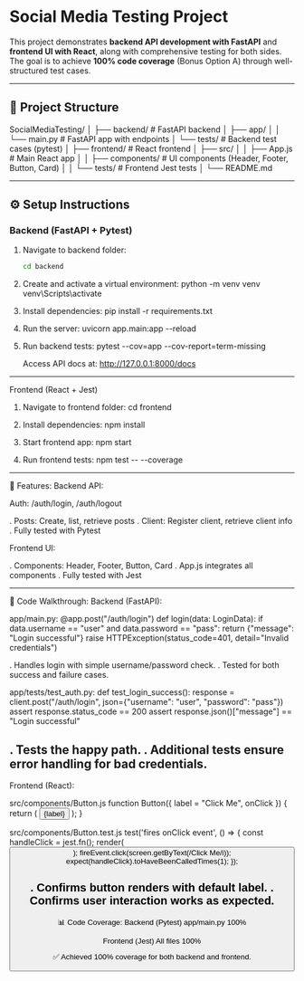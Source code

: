 # Social Media Testing Project

This project demonstrates **backend API development with FastAPI** and **frontend UI with React**, along with comprehensive testing for both sides.  
The goal is to achieve **100% code coverage** (Bonus Option A) through well-structured test cases.

---------------------------------------------------------------------------------

## 📂 Project Structure

SocialMediaTesting/
│
├── backend/ # FastAPI backend
│ ├── app/
│ │ └── main.py # FastAPI app with endpoints
│ └── tests/ # Backend test cases (pytest)
│
├── frontend/ # React frontend
│ ├── src/
│ │ ├── App.js # Main React app
│ │ ├── components/ # UI components (Header, Footer, Button, Card)
│ │ └── tests/ # Frontend Jest tests
│
└── README.md








-------------------------------------------------------------------------------

## ⚙️ Setup Instructions

### Backend (FastAPI + Pytest)
1. Navigate to backend folder:
   ```bash
   cd backend

2. Create and activate a virtual environment:
   python -m venv venv
   venv\Scripts\activate
3. Install dependencies:
   pip install -r requirements.txt

4. Run the server:
   uvicorn app.main:app --reload

5. Run backend tests:
   pytest --cov=app --cov-report=term-missing

    Access API docs at: http://127.0.0.1:8000/docs
------------------------------------------------------------------------------------

Frontend (React + Jest)

1. Navigate to frontend folder:
   cd frontend

2. Install dependencies:
   npm install

3. Start frontend app:
   npm start

4. Run frontend tests:
   npm test -- --coverage
---------------------------------------------------------------------------------------

🚀 Features: 
Backend API:

Auth: /auth/login, /auth/logout

. Posts: Create, list, retrieve posts
. Client: Register client, retrieve client info
. Fully tested with Pytest

Frontend UI:

. Components: Header, Footer, Button, Card
. App.js integrates all components
. Fully tested with Jest

----------------------------------------------------------------------------------------

🧪 Code Walkthrough:
Backend (FastAPI):

app/main.py:
@app.post("/auth/login")
def login(data: LoginData):
    if data.username == "user" and data.password == "pass":
        return {"message": "Login successful"}
    raise HTTPException(status_code=401, detail="Invalid credentials")

. Handles login with simple username/password check.
. Tested for both success and failure cases.


app/tests/test_auth.py: 
def test_login_success():
    response = client.post("/auth/login", json={"username": "user", "password": "pass"})
    assert response.status_code == 200
    assert response.json()["message"] == "Login successful"

. Tests the happy path.
. Additional tests ensure error handling for bad credentials.
-------------------------------------------------------------------------------------------

Frontend (React):

   src/components/Button.js
   function Button({ label = "Click Me", onClick }) {
  return (
    <button className="App-button" onClick={onClick}>
      {label}
    </button>
  );
}


src/components/Button.test.js
test('fires onClick event', () => {
  const handleClick = jest.fn();
  render(<Button onClick={handleClick} />);
  fireEvent.click(screen.getByText(/Click Me/i));
  expect(handleClick).toHaveBeenCalledTimes(1);
});

. Confirms button renders with default label.
. Confirms user interaction works as expected.
-----------------------------------------------------------------------------------------------

📊 Code Coverage:
Backend (Pytest)
app/main.py      100%

Frontend (Jest)
All files       100%

✅ Achieved 100% coverage for both backend and frontend.
